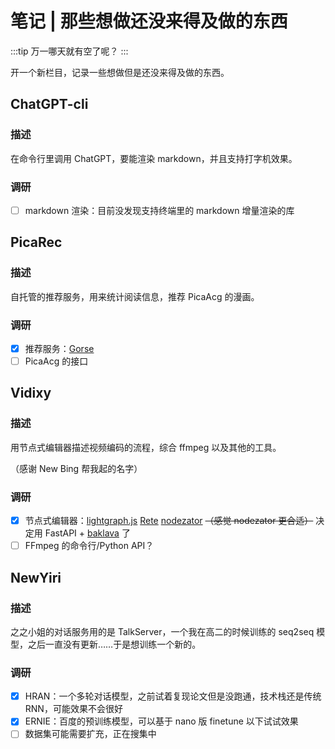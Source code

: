 # 笔记 | 那些想做还没来得及做的东西

:::tip
万一哪天就有空了呢？
:::

开一个新栏目，记录一些想做但是还没来得及做的东西。

## ChatGPT-cli

### 描述

在命令行里调用 ChatGPT，要能渲染 markdown，并且支持打字机效果。

### 调研
- [ ] markdown 渲染：目前没发现支持终端里的 markdown 增量渲染的库

## PicaRec

### 描述

自托管的推荐服务，用来统计阅读信息，推荐 PicaAcg 的漫画。

### 调研
- [x] 推荐服务：[Gorse](https://gorse.io/)
- [ ] PicaAcg 的接口

## Vidixy

### 描述

用节点式编辑器描述视频编码的流程，综合 ffmpeg 以及其他的工具。

（感谢 New Bing 帮我起的名字）

### 调研
- [x] 节点式编辑器：[lightgraph.js](https://github.com/jagenjo/litegraph.js) [Rete](https://github.com/retejs/rete) [nodezator](https://github.com/IndiePython/nodezator) ~~（感觉 nodezator 更合适）~~ 决定用 FastAPI + [baklava](https://v2.baklava.tech/) 了
- [ ] FFmpeg 的命令行/Python API？

## NewYiri

### 描述

之之小姐的对话服务用的是 TalkServer，一个我在高二的时候训练的 seq2seq 模型，之后一直没有更新……于是想训练一个新的。

### 调研
- [x] HRAN：一个多轮对话模型，之前试着复现论文但是没跑通，技术栈还是传统 RNN，可能效果不会很好
- [x] ERNIE：百度的预训练模型，可以基于 nano 版 finetune 以下试试效果
- [ ] 数据集可能需要扩充，正在搜集中
